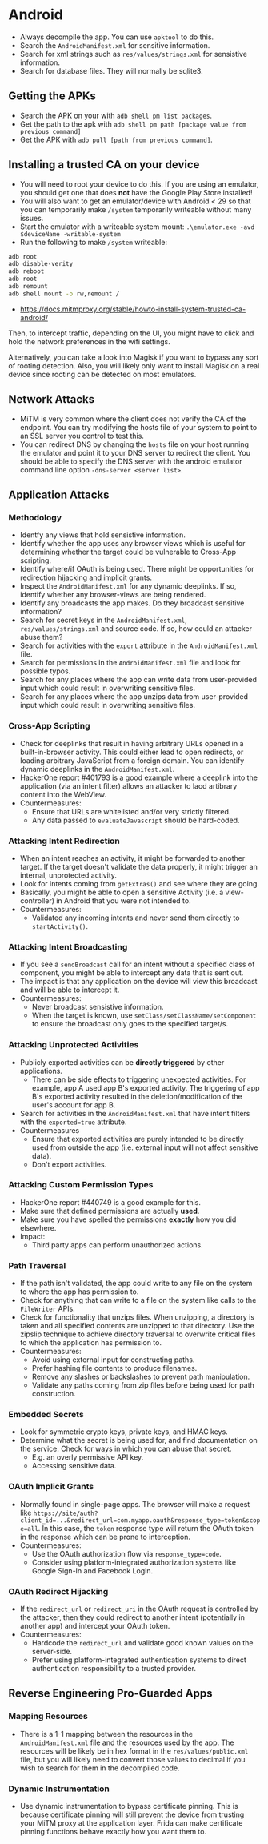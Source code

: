 # Android

* Always decompile the app. You can use `apktool` to do this.
* Search the `AndroidManifest.xml` for sensitive information.
* Search for xml strings such as `res/values/strings.xml` for sensistive information.
* Search for database files. They will normally be sqlite3. 


## Getting the APKs

* Search the APK on your with `adb shell pm list packages`.
* Get the path to the apk with `adb shell pm path [package value from previous command]`
* Get the APK with `adb pull [path from previous command]`.

## Installing a trusted CA on your device

* You will need to root your device to do this. If you are using an emulator, you should get one that does **not** have the Google Play Store installed!
* You will also want to get an emulator/device with Android < 29 so that you can temporarily make `/system` temporarily writeable without many issues.
* Start the emulator with a writeable system mount: `.\emulator.exe -avd $deviceName -writable-system`
* Run the following to make `/system` writeable:
```bash
adb root
adb disable-verity
adb reboot
adb root
adb remount
adb shell mount -o rw,remount /
```
* https://docs.mitmproxy.org/stable/howto-install-system-trusted-ca-android/

Then, to intercept traffic, depending on the UI, you might have to click and hold the network preferences in the wifi settings.

Alternatively, you can take a look into Magisk if you want to bypass any sort of rooting detection. Also, you will likely only want to install Magisk on a real device since rooting can be detected on most emulators.

## Network Attacks

* MiTM is very common where the client does not verify the CA of the endpoint. You can try modifying the hosts file of your system to point to an SSL server you control to test this.
* You can redirect DNS by changing the `hosts` file on your host running the emulator and point it to your DNS server to redirect the client. You should be able to specify the DNS server with the android emulator command line option `-dns-server <server list>`.

## Application Attacks

### Methodology

* Identfy any views that hold sensistive information.
* Identify whether the app uses any browser views which is useful for determining whether the target could be vulnerable to Cross-App scripting.
* Identify where/if OAuth is being used. There might be opportunities for redirection hijacking and implicit grants. 
* Inspect the `AndroidManifest.xml` for any dynamic deeplinks. If so, identify whether any browser-views are being rendered.
* Identify any broadcasts the app makes. Do they broadcast sensitive information?
* Search for secret keys in the `AndroidManifest.xml`, `res/values/strings.xml` and source code. If so, how could an attacker abuse them?
* Search for activities with the `export` attribute in the `AndroidManifest.xml` file.
* Search for permissions in the `AndroidManifest.xml` file and look for possible typos.
* Search for any places where the app can write data from user-provided input which could result in overwriting sensitive files.
* Search for any places where the app unzips data from user-provided input which could result in overwriting sensitive files.

### Cross-App Scripting

* Check for deeplinks that result in having arbitrary URLs opened in a built-in-browser activity. This could either lead to open redirects, or loading arbitrary JavaScript from a foreign domain. You can identify dynamic deeplinks in the `AndroidManifest.xml`.
* HackerOne report #401793 is a good example where a deeplink into the application (via an intent filter) allows an attacker to laod artibrary content into the WebView.
* Countermeasures:
    * Ensure that URLs are whitelisted and/or very strictly filtered.
    * Any data passed to `evaluateJavascript` should be hard-coded.

### Attacking Intent Redirection

* When an intent reaches an activity, it might be forwarded to another target. If the target doesn't validate the data properly, it might trigger an internal, unprotected activity.
* Look for intents coming from `getExtras()` and see where they are going.
* Basically, you might be able to open a sensitive Activity (i.e. a view-controller) in Android that you were not intended to.
* Countermeasures:
    * Validated any incoming intents and never send them directly to `startActivity()`.

### Attacking Intent Broadcasting

* If you see a `sendBroadcast` call for an intent without a specified class of component, you might be able to intercept any data that is sent out.
* The impact is that any application on the device will view this broadcast and will be able to intercept it.
* Countermeasures:
    * Never broadcast sensistive information.
    * When the target is known, use `setClass/setClassName/setComponent` to ensure the broadcast only goes to the specified target/s.

### Attacking Unprotected Activities

* Publicly exported activities can be **directly triggered** by other applications.
    * There can be side effects to triggering unexpected activities. For example, app A used app B's exported activity. The triggering of app B's exported activity resulted in the deletion/modification of the user's account for app B.
* Search for activities in the `AndroidManifest.xml` that have intent filters with the `exported=true` attribute.
* Countermeasures
    * Ensure that exported activities are purely intended to be directly used from outside the app (i.e. external input will not affect sensitive data).
    * Don't export activities.

### Attacking Custom Permission Types

* HackerOne report #440749 is a good example for this.
* Make sure that defined permissions are actually **used**.
* Make sure you have spelled the permissions **exactly** how you did elsewhere.
* Impact:
    * Third party apps can perform unauthorized actions.

### Path Traversal

* If the path isn't validated, the app could write to any file on the system to where the app has permission to.
* Check for anything that can write to a file on the system like calls to the `FileWriter` APIs.
* Check for functionality that unzips files. When unzipping, a directory is taken and all specified contents are unzipped to that directory. Use the zipslip technique to achieve directory traversal to overwrite critical files to which the application has permission to.
* Countermeasures:
    * Avoid using external input for constructing paths.
    * Prefer hashing file contents to produce filenames.
    * Remove any slashes or backslashes to prevent path manipulation.
    * Validate any paths coming from zip files before being used for path construction.

### Embedded Secrets

* Look for symmetric crypto keys, private keys, and HMAC keys.
* Determine what the secret is being used for, and find documentation on the service. Check for ways in which you can abuse that secret.
    * E.g. an overly permissive API key.
    * Accessing sensitive data.

### OAuth Implicit Grants

* Normally found in single-page apps. The browser will make a request like `https://site/auth?client_id=...&redirect_url=com.myapp.oauth&response_type=token&scope=all`. In this case, the `token` response type will return the OAuth token in the response which can be prone to interception.
* Countermeasures:
    * Use the OAuth authorization flow via `response_type=code`.
    * Consider using platform-integrated authorization systems like Google Sign-In and Facebook Login.

### OAuth Redirect Hijacking

* If the `redirect_url` or `redirect_uri` in the OAuth request is controlled by the attacker, then they could redirect to another intent (potentially in another app) and intercept your OAuth token.
* Countermeasures:
    * Hardcode the `redirect_url` and validate good known values on the server-side.
    * Prefer using platform-integrated authentication systems to direct authentication responsibility to a trusted provider.

## Reverse Engineering Pro-Guarded Apps

### Mapping Resources

* There is a 1-1 mapping between the resources in the `AndroidManifest.xml` file and the resources used by the app. The resources will be likely be in hex format in the `res/values/public.xml` file, but you will likely need to convert those values to decimal if you wish to search for them in the decompiled code.

### Dynamic Instrumentation

* Use dynamic instrumentation to bypass certificate pinning. This is because certificate pinning will still prevent the device from trusting your MiTM proxy at the application layer. Frida can make certificate pinning functions behave exactly how you want them to.
